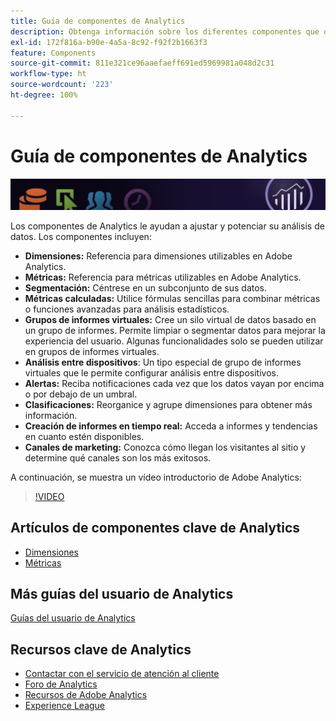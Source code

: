 ```yaml
---
title: Guía de componentes de Analytics
description: Obtenga información sobre los diferentes componentes que ofrece Adobe Analytics.
exl-id: 172f816a-b90e-4a5a-8c92-f92f2b1663f3
feature: Components
source-git-commit: 811e321ce96aaefaeff691ed5969981a048d2c31
workflow-type: ht
source-wordcount: '223'
ht-degree: 100%

---
```


# Guía de componentes de Analytics

![Banner](../../assets/doc_banner_components.png)

Los componentes de Analytics le ayudan a ajustar y potenciar su análisis de datos. Los componentes incluyen:

* **Dimensiones:** Referencia para dimensiones utilizables en Adobe Analytics.
* **Métricas:** Referencia para métricas utilizables en Adobe Analytics.
* **Segmentación:** Céntrese en un subconjunto de sus datos.
* **Métricas calculadas:** Utilice fórmulas sencillas para combinar métricas o funciones avanzadas para análisis estadísticos.
* **Grupos de informes virtuales:** Cree un silo virtual de datos basado en un grupo de informes. Permite limpiar o segmentar datos para mejorar la experiencia del usuario. Algunas funcionalidades solo se pueden utilizar en grupos de informes virtuales.
* **Análisis entre dispositivos**: Un tipo especial de grupo de informes virtuales que le permite configurar análisis entre dispositivos.
* **Alertas:** Reciba notificaciones cada vez que los datos vayan por encima o por debajo de un umbral.
* **Clasificaciones:** Reorganice y agrupe dimensiones para obtener más información.
* **Creación de informes en tiempo real:** Acceda a informes y tendencias en cuanto estén disponibles.
* **Canales de marketing:** Conozca cómo llegan los visitantes al sitio y determine qué canales son los más exitosos.

A continuación, se muestra un vídeo introductorio de Adobe Analytics:

>[!VIDEO](https://video.tv.adobe.com/v/27429/?quality=12)

## Artículos de componentes clave de Analytics

* [Dimensiones](dimensions/overview.md)
* [Métricas](metrics/overview.md)

## Más guías del usuario de Analytics

[Guías del usuario de Analytics](https://experienceleague.adobe.com/docs/analytics.html?lang=es)

## Recursos clave de Analytics

* [Contactar con el servicio de atención al cliente](https://experienceleague.adobe.com/?support-solution=Analytics&amp;lang=es#support)
* [Foro de Analytics](https://forums.adobe.com/community/experience-cloud/analytics-cloud/analytics)
* [Recursos de Adobe Analytics](https://experienceleaguecommunities.adobe.com/t5/adobe-analytics-discussions/adobe-analytics-resources/m-p/276666?profile.language=es)
* [Experience League](https://experienceleague.adobe.com/?lang=es#home)
